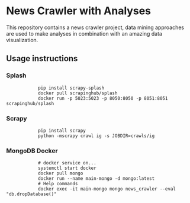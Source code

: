 # News Crawler with Analyses

This repository contains a news crawler project, data mining approaches are used to make analyses in combination with an amazing data visualization.

## Usage instructions
### Splash
				
				pip install scrapy-splash
				docker pull scrapinghub/splash
				docker run -p 5023:5023 -p 8050:8050 -p 8051:8051 scrapinghub/splash

### Scrapy

				pip install scrapy
				python -mscrapy crawl ig -s JOBDIR=crawls/ig

### MongoDB Docker 

				# docker service on...
				systemctl start docker
				docker pull mongo
				docker run --name main-mongo -d mongo:latest
				# Help commands
				docker exec -it main-mongo mongo news_crawler --eval "db.dropDatabase()"
